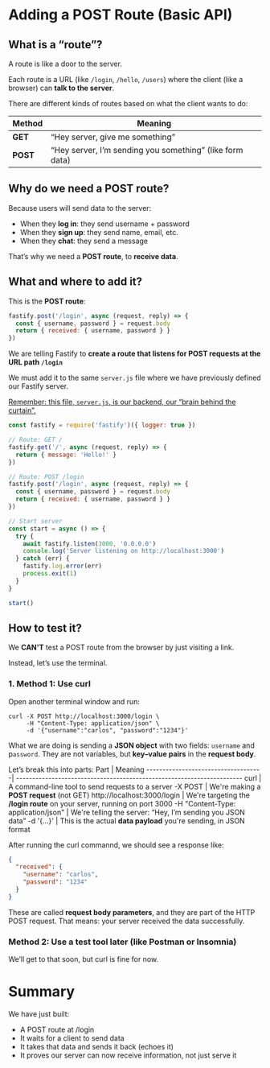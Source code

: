 # Adding a POST Route (Basic API)

## What is a “route”?

A route is like a door to the server.

Each route is a URL (like `/login`, `/hello`, `/users`) where the client (like a browser) can **talk to the server**.

There are different kinds of routes based on what the client wants to do:

Method     | Meaning
---------- | --------------------------------------------------------
**GET**	   | “Hey server, give me something”
**POST**   | “Hey server, I’m sending you something” (like form data)

## Why do we need a POST route?

Because users will send data to the server:

- When they **log in**: they send username + password
- When they **sign up**: they send name, email, etc.
- When they **chat**: they send a message

That’s why we need a **POST route**, to **receive data**.


## What and where to add it?

This is the **POST route**:

```js
fastify.post('/login', async (request, reply) => {
  const { username, password } = request.body
  return { received: { username, password } }
})
```

We are telling Fastify to **create a route that listens for POST requests at the URL path `/login`**

We must add it to the same `server.js` file where we have previously defined our Fastify server.

<ins>Remember: this file, `server.js`, is our backend, our “brain behind the curtain”.</ins>

```js
const fastify = require('fastify')({ logger: true })

// Route: GET /
fastify.get('/', async (request, reply) => {
  return { message: 'Hello!' }
})

// Route: POST /login
fastify.post('/login', async (request, reply) => {
  const { username, password } = request.body
  return { received: { username, password } }
})

// Start server
const start = async () => {
  try {
    await fastify.listen(3000, '0.0.0.0')
    console.log('Server listening on http://localhost:3000')
  } catch (err) {
    fastify.log.error(err)
    process.exit(1)
  }
}

start()
```

## How to test it?

We **CAN'T** test a POST route from the browser by just visiting a link.

Instead, let’s use the terminal.

### 1. Method 1: Use curl

Open another terminal window and run:

```
curl -X POST http://localhost:3000/login \
	 -H "Content-Type: application/json" \
	 -d '{"username":"carlos", "password":"1234"}'
```
What we are doing is sending a **JSON object** with two fields: `username` and p`assword`. They are not variables, but **key–value pairs** in the **request body**.

Let’s break this into parts:
Part                                | Meaning
------------------------------------| ----------------------------------------------------------------------
curl                                | A command-line tool to send requests to a server
-X POST                             | We're making a **POST request** (not GET)
http://localhost:3000/login         | We're targeting the **/login route** on your server, running on port 3000
-H "Content-Type: application/json" | We're telling the server: “Hey, I’m sending you JSON data”
-d '{...}'	                      | This is the actual **data payload** you're sending, in JSON format

After running the curl commannd, we should see a response like:

```json
{
  "received": {
    "username": "carlos",
    "password": "1234"
  }
}
```

These are called **request body parameters**, and they are part of the HTTP POST request. That means: your server received the data successfully.

### Method 2: Use a test tool later (like Postman or Insomnia)

We’ll get to that soon, but curl is fine for now.

# Summary

We have just built:

- A POST route at /login
- It waits for a client to send data
- It takes that data and sends it back (echoes it)
- It proves our server can now receive information, not just serve it